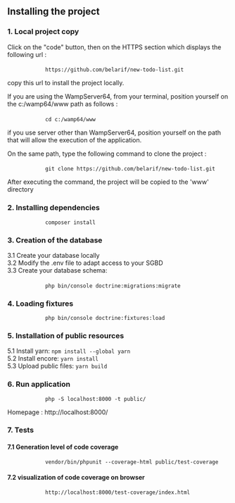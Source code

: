 ## Installing the project
### 1.  Local project copy
Click on the "code" button, then on the HTTPS section which displays the following url :
####
                https://github.com/belarif/new-todo-list.git 

copy this url to install the project locally.

If you are using the WampServer64, from your terminal, position yourself on the c:/wamp64/www path as follows :
####
                cd c:/wamp64/www
if you use server other than WampServer64, position yourself on the path that will allow the execution of the application.

On the same path, type the following command to clone the project :
####
                git clone https://github.com/belarif/new-todo-list.git

After executing the command, the project will be copied to the 'www' directory

### 2.  Installing dependencies
                composer install

### 3.  Creation of the database
3.1 Create your database locally   
3.2 Modify the .env file to adapt access to your SGBD  
3.3 Create your database schema:
####
                php bin/console doctrine:migrations:migrate

### 4.  Loading fixtures
                php bin/console doctrine:fixtures:load

### 5.  Installation of public resources
5.1 Install yarn: `npm install --global yarn`   
5.2 Install encore: `yarn install`  
5.3 Upload public files: `yarn build`

### 6.  Run application
                php -S localhost:8000 -t public/

Homepage : http://localhost:8000/

### 7.  Tests

#### 7.1    Generation level of code coverage
                vendor/bin/phpunit --coverage-html public/test-coverage

#### 7.2    visualization of code coverage on browser
                http://localhost:8000/test-coverage/index.html

